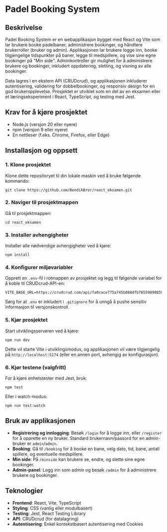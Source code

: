 # Padel Booking System

## Beskrivelse
Padel Booking System er en webapplikasjon bygget med React og Vite som lar brukere booke padelbaner, administrere bookinger, og håndtere brukerroller (bruker og admin). Applikasjonen lar brukere logge inn, booke tilgjengelige tidspunkter på baner, legge til medspillere, og vise sine egne bookinger på "Min side". Adminkontroller gir mulighet for å administrere brukere og bookinger, inkludert oppdatering, sletting, og visning av alle bookinger.

Data lagres i en ekstern API (CRUDcrud), og applikasjonen inkluderer autentisering, validering for dobbelbookinger, og responsiv design for en god brukeropplevelse. Prosjektet er utviklet som en del av en eksamen eller et læringseksperiment i React, TypeScript, og testing med Jest.

## Krav for å kjøre prosjektet
- Node.js (versjon 20 eller nyere)
- npm (versjon 9 eller nyere)
- En nettleser (f.eks. Chrome, Firefox, eller Edge)

## Installasjon og oppsett

### 1. Klone prosjektet
Klone dette repositoryet til din lokale maskin ved å bruke følgende kommando:

    git clone https://github.com/BendikBror/react_eksamen.git

### 2. Naviger til prosjektmappen
Gå til prosjektmappen:

    cd react_eksamen

### 3. Installer avhengigheter
Installer alle nødvendige avhengigheter ved å kjøre:

    npm install

### 4. Konfigurer miljøvariabler
Opprett en `.env`-fil i rotmappen av prosjektet og legg til følgende variabel for å koble til CRUDcrud-API-en:

    VITE_BASE_URL=https://crudcrud.com/api/fa0cace775a745b088dfb76559890859

Sørg for at `.env` er inkludert i `.gitignore` for å unngå å pushe sensitiv informasjon til versjonskontroll.

### 5. Kjør prosjektet
Start utviklingsserveren ved å kjøre:

    npm run dev

Dette vil starte Vite i utviklingsmodus, og applikasjonen vil være tilgjengelig på `http://localhost:5174` (eller en annen port, avhengig av konfigurasjon).

### 6. Kjør testene (valgfritt)
For å kjøre enhetstester med Jest, bruk:

    npm test

Eller i watch-modus:

    npm run test:watch

## Bruk av applikasjonen
- **Registrering og innlogging**: Besøk `/login` for å logge inn, eller `/register` for å opprette en ny bruker. Standard brukernavn/passord for en admin-bruker er `admin`/`admin`.
- **Booking**: Gå til `/booking` for å booke en bane, velg dato, tid, bane, antall spillere, og eventuelle medspillere.
- **Min side**: På `/minside` kan brukere se, endre, og slette sine egne bookinger.
- **Admin-panel**: Logg inn som admin og besøk `/admin` for å administrere brukere og bookinger.

## Teknologier
- **Frontend**: React, Vite, TypeScript
- **Styling**: CSS (vanlig eller modulbasert)
- **Testing**: Jest, React Testing Library
- **API**: CRUDcrud (for datalagring)
- **Autentisering**: Enkel kontekstbasert autentisering med Cookies